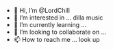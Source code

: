 - 👋 Hi, I’m @LordChill
- 👀 I’m interested in ... dilla music
- 🌱 I’m currently learning ... 
- 💞️ I’m looking to collaborate on ...
- 📫 How to reach me ... look up

<!---
LordChill/LordChill is a ✨ special ✨ repository because its `README.md` (this file) appears on your GitHub profile.
You can click the Preview link to take a look at your changes.
--->

